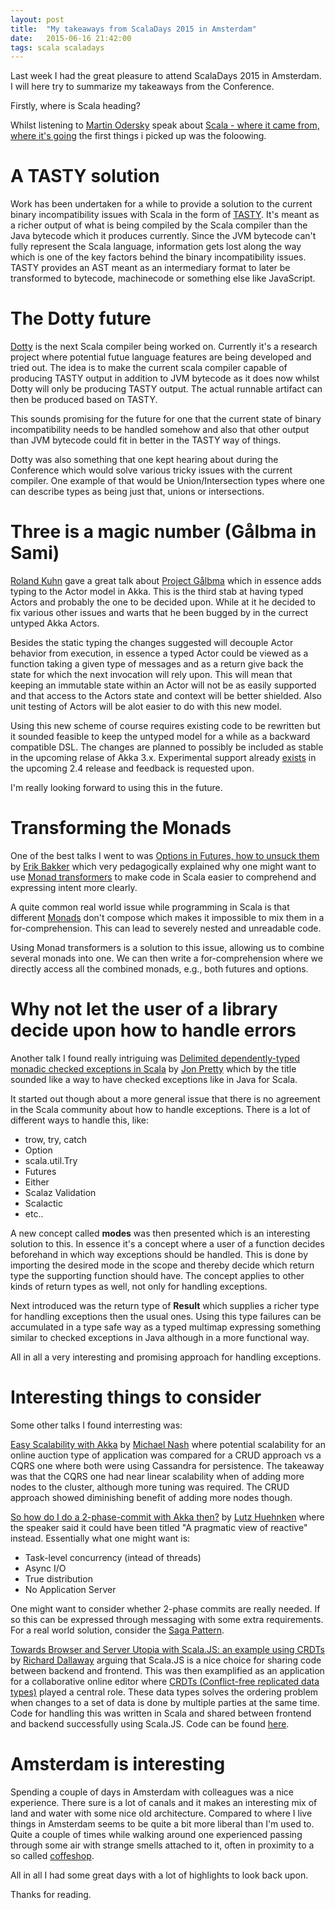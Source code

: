 ```yaml
---
layout: post
title:  "My takeaways from ScalaDays 2015 in Amsterdam"
date:   2015-06-16 21:42:00
tags: scala scaladays
---
```

Last week I had the great pleasure to attend ScalaDays 2015 in Amsterdam.
I will here try to summarize my takeaways from the Conference.

Firstly, where is Scala heading?

Whilst listening to [Martin Odersky](http://twitter.com/@odersky) speak about
[Scala - where it came from, where it's going](http://event.scaladays.org/scaladays-amsterdam-2015#!#schedulePopupExtras-6883)
the first things i picked up was the foloowing.


# A TASTY solution

Work has been undertaken for a while to provide a solution to the current binary incompatibility issues with Scala in the form of [TASTY](http://drive.google.com/open?id=1h3KUMxsSSjyze05VecJGQ5H2yh7fNADtIf3chD3_wr0).
It's meant as a richer output of what is being compiled by the Scala compiler than the Java bytecode which it produces currently. Since the JVM bytecode can't fully represent
the Scala language, information gets lost along the way which is one of the key factors behind the binary incompatibility issues.
TASTY provides an AST meant as an intermediary format to later be transformed to bytecode, machinecode or something else like JavaScript.


# The Dotty future

[Dotty](https://github.com/lampepfl/dotty) is the next Scala compiler being worked on.
Currently it's a research project where potential futue language features are being developed and tried out.
The idea is to make the current scala compiler capable of producing TASTY output in addition to JVM bytecode as it does now whilst Dotty will only be producing TASTY output.
The actual runnable artifact can then be produced based on TASTY.

This sounds promising for the future for one that the current state of binary incompatibility needs to be handled somehow and also that other output than JVM bytecode
could fit in better in the TASTY way of things.

Dotty was also something that one kept hearing about during the Conference which would solve various tricky issues with the current compiler.
One example of that would be Union/Intersection types where one can describe types as being just that, unions or intersections.


# Three is a magic number (Gålbma in Sami)

[Roland Kuhn](http://twitter.com/@rolandkuhn) gave a great talk about [Project Gålbma]()
which in essence adds typing to the Actor model in Akka. This is the third stab at having typed Actors and probably the one to be
decided upon. While at it he decided to fix various other issues and warts that he been bugged by in the currect untyped Akka Actors.

Besides the static typing the changes suggested will decouple Actor behavior from execution, in essence a typed Actor could be
viewed as a function taking a given type of messages and as a return give back the state for which the next invocation will rely upon.
This will mean that keeping an immutable state within an Actor will not be as easily supported and that access to the Actors state and
context will be better shielded. Also unit testing of Actors will be alot easier to do with this new model.

Using this new scheme of course requires existing code to be rewritten but it sounded feasible to keep the untyped model for a while
as a backward compatible DSL.
The changes are planned to possibly be included as stable in the upcoming relase of Akka 3.x.
Experimental support already [exists](http://doc.akka.io/docs/akka/2.4-M1/scala/typed.html) in the upcoming 2.4 release and
feedback is requested upon. 
 
I'm really looking forward to using this in the future.


# Transforming the Monads

One of the best talks I went to was [Options in Futures, how to unsuck them](http://event.scaladays.org/scaladays-amsterdam-2015#!#schedulePopupExtras-6901)
by [Erik Bakker](http://twitter.com/@eamelink) which very pedagogically explained why one might want to use
[Monad transformers](https://en.wikipedia.org/wiki/Monad_transformer) to make code in Scala easier to comprehend and
expressing intent more clearly.

A quite common real world issue while programming in Scala is that different [Monads](https://en.wikipedia.org/wiki/Monad_(functional_programming))
don't compose which makes it impossible to mix them in a for-comprehension. This can lead to severely nested and
unreadable code.

Using Monad transformers is a solution to this issue, allowing us to combine several monads into one.
We can then write a for-comprehension where we directly access all the combined monads, e.g., both futures and options.


# Why not let the user of a library decide upon how to handle errors

Another talk I found really intriguing was
[Delimited dependently-typed monadic checked exceptions in Scala](http://event.scaladays.org/scaladays-amsterdam-2015#!#schedulePopupExtras-6918)
by [Jon Pretty](http://twitter.com/@propensive) which by the title sounded like a way to have checked exceptions like in Java for Scala.

It started out though about a more general issue that there is no agreement in the Scala community about how to handle exceptions.
There is a lot of different ways to handle this, like:

- trow, try, catch
- Option
- scala.util.Try
- Futures
- Either
- Scalaz Validation
- Scalactic
- etc..

A new concept called **modes** was then presented which is an interesting solution to this. In essence it's a concept
where a user of a function decides beforehand in which way exceptions should be handled.
This is done by importing the desired mode in the scope and thereby decide which return type the supporting function should have.
The concept applies to other kinds of return types as well, not only for handling exceptions.

Next introduced was the return type of **Result** which supplies a richer type for handling exceptions then the usual ones.
Using this type failures can be accumulated in a type safe way as a typed multimap expressing something similar to checked exceptions in Java
although in a more functional way.

All in all a very interesting and promising approach for handling exceptions.


# Interesting things to consider

Some other talks I found interresting was:

[Easy Scalability with Akka](http://event.scaladays.org/scaladays-amsterdam-2015#!#schedulePopupExtras-6952)
by [Michael Nash](http://twitter.com/@MichaelPNash) where potential scalability for an online auction type of application
was compared for a CRUD approach vs a CQRS one where both were using Cassandra for persistence.
The takeaway was that the CQRS one had near linear scalability when of adding more nodes to the cluster, although more tuning was
required. The CRUD approach showed diminishing benefit of adding more nodes though.

[So how do I do a 2-phase-commit with Akka then?](http://event.scaladays.org/scaladays-amsterdam-2015#!#schedulePopupExtras-6928)
by [Lutz Huehnken](http://twitter.com/@lutzhuehnken) where the speaker said it could have been titled "A pragmatic view of reactive" instead.
Essentially what one might want is:

- Task-level concurrency (intead of threads)
- Async I/O
- True distribution
- No Application Server

One might want to consider whether 2-phase commits are really needed. If so this can be expressed through messaging with some extra requirements.
For a real world solution, consider the [Saga Pattern](http://www.cs.cornell.edu/andru/cs711/2002fa/reading/sagas.pdf).


[Towards Browser and Server Utopia with Scala.JS: an example using CRDTs](http://event.scaladays.org/scaladays-amsterdam-2015#!#schedulePopupExtras-6925) 
by [Richard Dallaway](http://twitter.com/@d6y) arguing that Scala.JS is a nice choice for sharing code between backend and frontend.
This was then examplified as an application for a collaborative online editor where
[CRDTs (Conflict-free replicated data types)](https://en.wikipedia.org/wiki/Conflict-free_replicated_data_type)
played a central role. These data types solves the ordering problem when changes to a set of data is done by multiple parties at the same time.
Code for handling this was written in Scala and shared between frontend and backend successfully using Scala.JS. Code can be found [here](https://github.com/d6y/wootjs).
 

# Amsterdam is interesting

Spending a couple of days in Amsterdam with colleagues was a nice experience. There sure is a lot of canals and it makes an
interesting mix of land and water with some nice old architecture.
Compared to where I live things in Amsterdam seems to be quite a bit more liberal than I'm used to. Quite a couple of times
while walking around one experienced passing through some air with strange smells attached to it, often in proximity
to a so called [coffeshop](https://en.wikipedia.org/wiki/Cannabis_coffee_shop).

All in all I had some great days with a lot of highlights to look back upon.
 
Thanks for reading.
